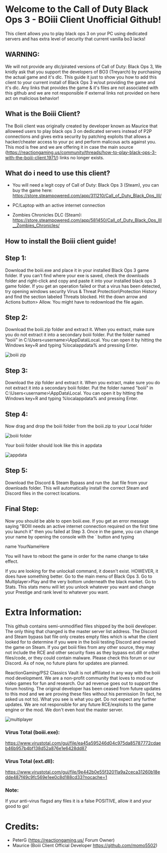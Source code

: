# Welcome to the Call of Duty Black Ops 3 - BOiii Client Unofficial Github!
This client allows you to play black ops 3 on your PC using dedicated servers and has extra level of security that current vanilla bo3 lacks!

## WARNING:

We will not provide any dlc/pirated versions of Call of Duty: Black Ops 3, We knidly ask that you support the developers of BO3 (Treyarch) by purchasing the actual game and it's dlc. This guide it just to show you how to add this client to your current install of Black Ops 3 w/out providing the game and it's dlc. Any links that provides the game & it's files are not associated with this github and we are not responsible if external links not provided on here act on malicious behavior!

## What is the Boiii Client?

The Boiii client was originally created by developer known as Maurice that alloweed users to play black ops 3 on dedicated servers instead of P2P connections and gives extra security by patching exploits that allows a hacker/cheater access to your pc and perform malicous acts against you. This mod is free and we are offering it in case the main source (https://reactiongaming.us/community/threads/how-to-play-black-ops-3-with-the-boiii-client.1971/) links no longer exists.

## What do i need to use this client?

- You will need a legit copy of Call of Duty: Black Ops 3 (Steam), you can buy the game here: https://store.steampowered.com/app/311210/Call_of_Duty_Black_Ops_III/

- PC/Laptop with an active internet connection

-  Zombies Chronicles DLC (Steam): https://store.steampowered.com/app/581450/Call_of_Duty_Black_Ops_III__Zombies_Chronicles/

## How to install the Boiii client guide!

## Step 1: ##

Download the boiii.exe and place it in your installed Black Ops 3 game folder. If you can't find where your exe is saved, check the downloads folder and right-click and copy and paste it into your installed black ops 3 game folder. If you get an operation failed or that a virus has been detected, try opening windows security Virus & Threat Protection\Protection History and find the section labeled Threats blocked. Hit the down arrow and Actions button> Allow. You might have to redownload the file again.


## Step 2: ##

Download the boiii.zip folder and extract it. When you extract, make sure you do not extract it into a secondary boiii folder. Put the folder named "boiii" in C:\Users\<username>\AppData\Local\. You can open it by hitting the Windows key+R and typing %localappdata% and pressing Enter.


![boiii zip](https://reactiongaming.us/community/attachments/1687576026676-png.1134/)


## Step 3: ##

Download the zip folder and extract it. When you extract, make sure you do not extract it into a secondary boiii folder. Put the folder named "boiii" in C:\Users\<username>\AppData\Local\. You can open it by hitting the Windows key+R and typing %localappdata% and pressing Enter.


## Step 4: ##

Now drag and drop the boiii folder from the boiii.zip to your Local folder


![boiii folder](https://reactiongaming.us/community/attachments/1687575899908-png.1132/)



Your boiii folder should look like this in appdata

![appdata](https://reactiongaming.us/community/attachments/1687630604369-png.1136/)


## Step 5: ##

Download the Discord & Steam Bypass and run the .bat file from your downloads folder. This will automatically install the correct Steam and Discord files in the correct locations.


## Final Step: ##

Now you should be able to open boiii.exe. If you get an error message saying "BOIII needs an active internet connection required on the first time you launch it" then you failed at Step 3. Once in the game, you can change your name by opening the console with the ` button and typing

name YourNameHere

You will have to reboot the game in order for the name change to take effect.


If you are looking for the unlockall command, it doesn't exist. HOWEVER, it does have something better. Go to the main menu of Black Ops 3. Go to Multiplayer>Play and the very bottom underneath the black market. Go to Stats. This stats menu will let you unlock whatever you want and change your Prestige and rank level to whatever you want.

# Extra Information:

This github contains semi-unmodified files shipped by the boiii developer. The only thing that changed is the master server list address. The Discord and Steam bypass bat file only creates empty files which is what the client looked for to determine if you were in the boiii testing Discord and owned the game on Steam. If you get boiii files from any other source, they may not include the RCE and other security fixes as they bypass ext.dill or other files/code, or they could contain malware. Please check this forum or our Discord. As of now, no future plans for updates are planned.

ReactionGaming/PS2 Classics Vault is not affiliated in any way with the boiii mod development. We are a non-profit community that loves to mod our video games for fun and research. Our ad revenue goes out to support the forum hosting. The original developer has been ceased from future updates to this mod and we are proving these files without his permission (In fact, he asked us not to). What you see is what you get. Do not expect any further updates. We are not responsible for any future RCE/exploits to the game engine or the mod. We don't even host the master server.


![multiplayer](https://reactiongaming.us/community/attachments/1687580047181-png.1141/)

### Virus Total (boiii.exe):
https://www.virustotal.com/gui/file/ea45a595246d04c975da85787772cdaeb46b957b4bf138d52a876e1e6428dd87

### Virus Total (ext.dll):
https://www.virustotal.com/gui/file/9e442b0e55f32011a9a2ceca31260b18edde487f49c9fc569e1ee0c8d188cd33?nocache=1

### Note:
If your anti-virus flagsd any files it is a false POSITIVE, allow it and your good to go!

# Credits:

- PeterG (https://reactiongaming.us/ Forum Owner)
- Maurice (Boiii Client Official Developer https://github.com/momo5502)
